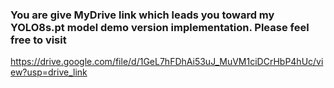 ### You are give MyDrive link which leads you toward my YOLO8s.pt model demo version implementation. Please feel free to visit
https://drive.google.com/file/d/1GeL7hFDhAi53uJ_MuVM1ciDCrHbP4hUc/view?usp=drive_link
